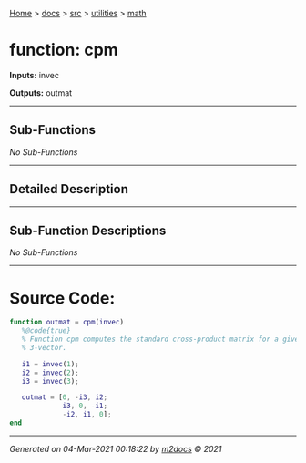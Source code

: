 [Home](../../../index.md) > [docs](../../../docs_index.md) > [src](../../src_index.md) > [utilities](../utilities_index.md) > [math](math_index.md)  


# function: cpm



**Inputs:** invec

**Outputs:** outmat

 ***

## Sub-Functions

*No Sub-Functions*

 ***

## Detailed Description



 ***

## Sub-Function Descriptions

*No Sub-Functions*

 
 *** 

# Source Code:

 ```matlab 
 function outmat = cpm(invec)
    %@code{true}
    % Function cpm computes the standard cross-product matrix for a given
    % 3-vector.

    i1 = invec(1);
    i2 = invec(2);
    i3 = invec(3);

    outmat = [0, -i3, i2;
              i3, 0, -i1;
              -i2, i1, 0];
end 
``` 
 
***

*Generated on 04-Mar-2021 00:18:22 by [m2docs](https://github.com/crgnam-research/m2docs) © 2021*
